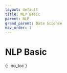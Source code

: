 ```yaml
---
layout: default
title: NLP Basic
parent: NLP
grand_parent: Data Science
nav_order: 1
---
```


# NLP Basic
{: .no_toc }


